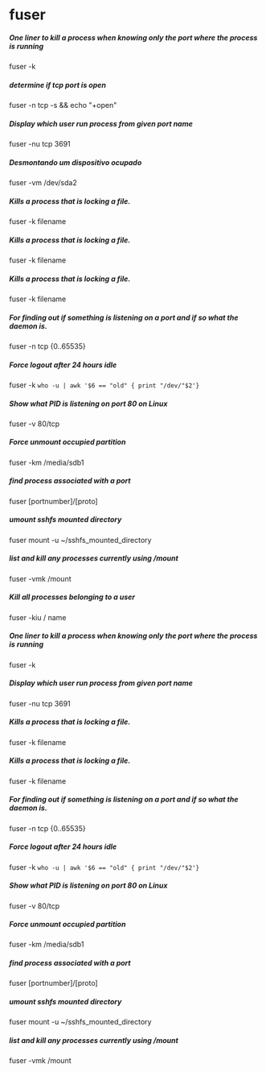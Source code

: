 # fuser

##### One liner to kill a process when knowing only the port where the process is running

   fuser  -k <port>

##### determine if tcp port is open

   fuser  -n tcp -s <port> && echo "+open"

##### Display which user run process from given port name

   fuser  -nu tcp 3691

##### Desmontando um dispositivo ocupado

   fuser  -vm /dev/sda2

##### Kills a process that is locking a file.

   fuser  -k filename

##### Kills a process that is locking a file.

   fuser  -k filename

##### Kills a process that is locking a file.

   fuser  -k filename

##### For finding out if something is listening on a port and if so what the daemon is.

   fuser  -n tcp {0..65535}

##### Force logout after 24 hours idle

   fuser  -k `who -u | awk '$6 == "old" { print "/dev/"$2'}`

##### Show what PID is listening on port 80 on Linux

   fuser  -v 80/tcp

##### Force unmount occupied partition

   fuser  -km /media/sdb1

##### find process associated with a port

   fuser  [portnumber]/[proto]

##### umount sshfs mounted directory

   fuser mount -u ~/sshfs_mounted_directory

##### list and kill any processes currently using /mount

   fuser  -vmk /mount

##### Kill all processes belonging to a user

   fuser  -kiu / name

##### One liner to kill a process when knowing only the port where the process is running

   fuser  -k <port>

##### Display which user run process from given port name

   fuser  -nu tcp 3691

##### Kills a process that is locking a file.

   fuser  -k filename

##### Kills a process that is locking a file.

   fuser  -k filename

##### For finding out if something is listening on a port and if so what the daemon is.

   fuser  -n tcp {0..65535}

##### Force logout after 24 hours idle

   fuser  -k `who -u | awk '$6 == "old" { print "/dev/"$2'}`

##### Show what PID is listening on port 80 on Linux

   fuser  -v 80/tcp

##### Force unmount occupied partition

   fuser  -km /media/sdb1

##### find process associated with a port

   fuser  [portnumber]/[proto]

##### umount sshfs mounted directory

   fuser mount -u ~/sshfs_mounted_directory

##### list and kill any processes currently using /mount

   fuser  -vmk /mount
